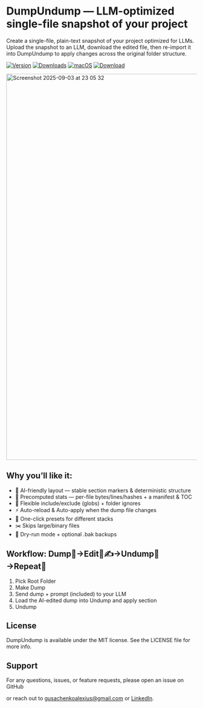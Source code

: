# DumpUndump — LLM-optimized single-file snapshot of your project

Create a single-file, plain-text snapshot of your project optimized for LLMs.
Upload the snapshot to an LLM, download the edited file, then re-import it into DumpUndump to apply changes across the original folder structure.

[![Version](https://img.shields.io/github/v/release/jmstajim/DumpUndump?sort=semver&display_name=tag&label=version&color=217DD1&style=flat-square)](https://github.com/jmstajim/DumpUndump/releases/latest)
[![Downloads](https://img.shields.io/github/downloads/jmstajim/DumpUndump/latest/total?label=downloads&color=217DD1&style=flat-square)](https://github.com/jmstajim/DumpUndump/releases/latest/download/DumpUndump.app.zip)
[![macOS](https://img.shields.io/badge/platform-macOS-217DD1?logo=apple&style=flat-square)](https://github.com/jmstajim/DumpUndump/releases/latest/download/DumpUndump.app.zip)
[![Download](https://img.shields.io/badge/Download-DumpUndump.app.zip-217DD1?style=flat-square)](https://github.com/jmstajim/DumpUndump/releases/latest/download/DumpUndump.app.zip)

<img width="1311" height="1022" alt="Screenshot 2025-09-03 at 23 05 32" src="https://github.com/user-attachments/assets/bb13018f-f4f4-4d7b-9d4c-cd9d14c18c18" />

## Why you’ll like it:

- 🤖 AI-friendly layout — stable section markers & deterministic structure
- 📏 Precomputed stats — per-file bytes/lines/hashes + a manifest & TOC
- 🎯 Flexible include/exclude (globs) + folder ignores
- ⚡ Auto-reload & Auto-apply when the dump file changes
- 🧩 One-click presets for different stacks
- ✂️ Skips large/binary files
- 🧪 Dry-run mode + optional .bak backups

## Workflow: Dump🧾→Edit🤖✍️→Undump📁→Repeat🔁
1.	Pick Root Folder
2.	Make Dump
3.	Send dump + prompt (included) to your LLM
4.	Load the AI-edited dump into Undump and apply section
5.	Undump

## License

DumpUndump is available under the MIT license. See the LICENSE file for more info.

## Support

For any questions, issues, or feature requests, please open an issue on GitHub

or reach out to [gusachenkoalexius@gmail.com](mailto:gusachenkoalexius@gmail.com) or [LinkedIn](https://www.linkedin.com/in/jmstajim/).
